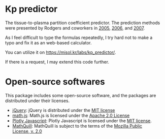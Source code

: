 # Kp predictor
The tissue-to-plasma partition coefficient predictor. The prediction methods were presented by Rodgers and coworkers in [2005](https://doi.org/10.1002/jps.20322), [2006](https://doi.org/10.1002/jps.20502), and [2007](https://doi.org/10.1007/s11095-006-9210-3).

As I feel difficult to type the formulas repeatedly, I try hard not to make a typo and fix it as an web-based calculator.

You can utilize it on https://misol.kr/labs/kp_predictor/.

If there is a request, I may extend this code further.

# Open-source softwares
This package includes some open-source software, and the packages are distributed under their licenses.

- [jQuery](https://jquery.org/): jQuery is distributed under the [MIT license](https://tldrlegal.com/license/mit-license)
- [math.js](https://mathjs.org): Math.js is licensed under the [Apache 2.0 License](https://www.apache.org/licenses/LICENSE-2.0)
- [Plotly Javascript](https://plotly.com/javascript/): Plotly Javascript is licensed under the [MIT license](https://github.com/plotly/plotly.js/blob/master/LICENSE).
- [MathQuill](https://github.com/mathquill/mathquill): MathQuill is subject to the terms of the [Mozilla Public License, v. 2.0](https://mozilla.org/MPL/2.0/)